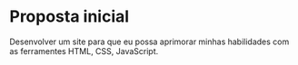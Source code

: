  # Proposta inicial 
 Desenvolver um site para que eu possa aprimorar minhas habilidades com as ferramentes HTML, CSS, JavaScript.
